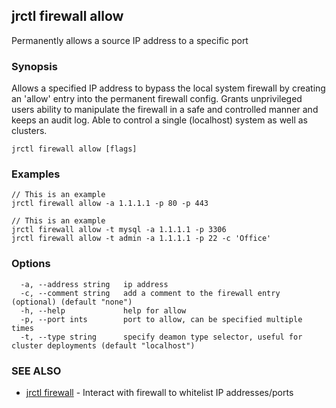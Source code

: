 ## jrctl firewall allow

Permanently allows a source IP address to a specific port

### Synopsis

Allows a specified IP address to bypass the local system firewall by creating an
'allow' entry into the permanent firewall config. Grants unprivileged users
ability to manipulate the firewall in a safe and controlled manner and keeps an
audit log. Able to control a single (localhost) system as well as clusters.

```
jrctl firewall allow [flags]
```

### Examples

```
// This is an example
jrctl firewall allow -a 1.1.1.1 -p 80 -p 443

// This is an example
jrctl firewall allow -t mysql -a 1.1.1.1 -p 3306
jrctl firewall allow -t admin -a 1.1.1.1 -p 22 -c 'Office'
```

### Options

```
  -a, --address string   ip address
  -c, --comment string   add a comment to the firewall entry (optional) (default "none")
  -h, --help             help for allow
  -p, --port ints        port to allow, can be specified multiple times
  -t, --type string      specify deamon type selector, useful for cluster deployments (default "localhost")
```

### SEE ALSO

* [jrctl firewall](jrctl_firewall.md)	 - Interact with firewall to whitelist IP addresses/ports

